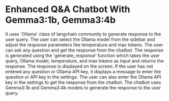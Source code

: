 #                   Enhanced Q&A Chatbot With Gemma3:1b, Gemma3:4b

 It uses 'Ollama' class of langchain community to generate response to the user query. 
 The user can select the Ollama model from the sidebar and adjust the response parameters
 like temperature and max tokens. The user can ask any question and get the response from 
 the chatbot. The response is generated using the 'generate_response' function which takes
 the user query, Ollama model, temperature, and max tokens as input and returns the response. 
 The response is displayed on the screen. If the user has not entered any question or Ollama 
 API key, it displays a message to enter the question or API key in the settings. The user can
 also enter the Ollama API key in the settings to get the response from the chatbot. The chatbot
  uses Gemma3:1b and Gemma3:4b models to generate the response to the user query. 
